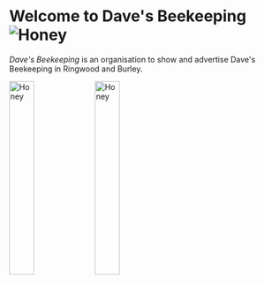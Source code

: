 # Welcome to Dave's Beekeeping ![Honey](https://honey.thegillams.co.uk/img/icons/favicon-32x32.png)
*Dave's Beekeeping* is an organisation to show and advertise Dave's Beekeeping in Ringwood and Burley.

<img src="https://honey.thegillams.co.uk/img/77%20Products%20copy.JPG" width="30%" height="30%" alt="Honey"/> <img src="https://honey.thegillams.co.uk/img/honey.png" width="30%" height="30%" alt="Honey"/>
